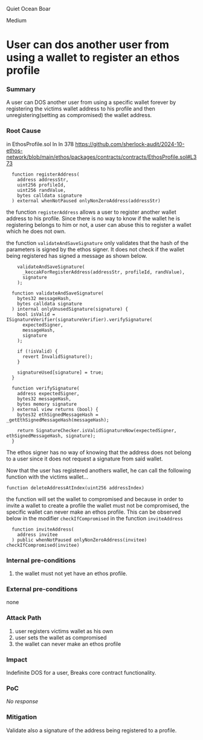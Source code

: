 Quiet Ocean Boar

Medium

# User can dos another user from using a wallet to register an ethos profile

### Summary

A user can DOS another user from using a specific wallet forever by registering the victims wallet address to his profile and then unregistering(setting as compromised) the wallet address.

### Root Cause

in EthosProfile.sol ln ln 378
https://github.com/sherlock-audit/2024-10-ethos-network/blob/main/ethos/packages/contracts/contracts/EthosProfile.sol#L373

```solidity
  function registerAddress(
    address addressStr,
    uint256 profileId,
    uint256 randValue,
    bytes calldata signature
  ) external whenNotPaused onlyNonZeroAddress(addressStr) 
```
the function `registerAddress` allows a user to register another wallet address to his profile. Since there is no way to know if the wallet he is registering belongs to him or not, a user can abuse this to register a wallet which he does not own.

the function `validateAndSaveSignature` only validates that the hash of the parameters is signed by the ethos signer. It does not check if the wallet being registered has signed a message as shown below.

```solidity
    validateAndSaveSignature(
      _keccakForRegisterAddress(addressStr, profileId, randValue),
      signature
    );
```
```solidity
  function validateAndSaveSignature(
    bytes32 messageHash,
    bytes calldata signature
  ) internal onlyUnusedSignature(signature) {
    bool isValid = ISignatureVerifier(signatureVerifier).verifySignature(
      expectedSigner,
      messageHash,
      signature
    );

    if (!isValid) {
      revert InvalidSignature();
    }

    signatureUsed[signature] = true;
  }
```
```solidity
  function verifySignature(
    address expectedSigner,
    bytes32 messageHash,
    bytes memory signature
  ) external view returns (bool) {
    bytes32 ethSignedMessageHash = _getEthSignedMessageHash(messageHash);

    return SignatureChecker.isValidSignatureNow(expectedSigner, ethSignedMessageHash, signature);
  }
```
The ethos signer has no way of knowing that the address does not belong to a user since it does not request a signature from said wallet.

Now that the user has registered anothers wallet, he can call the following function with the victims wallet...

```solidity
function deleteAddressAtIndex(uint256 addressIndex)
```
the function will set the wallet to compromised and because in order to invite a wallet to create a profile the wallet must not be compromised, the specific wallet can never make an ethos profile. This can be observed below in the modifier `checkIfCompromised` in the function `inviteAddress`

```solidity
  function inviteAddress(
    address invitee
  ) public whenNotPaused onlyNonZeroAddress(invitee) checkIfCompromised(invitee)
```

### Internal pre-conditions

1. the wallet must not yet have an ethos profile.

### External pre-conditions

none

### Attack Path

1. user registers victims wallet as his own
2. user sets the wallet as compromised
3. the wallet can never make an ethos profile

### Impact

Indefinite DOS for a user, Breaks core contract functionality.

### PoC

_No response_

### Mitigation

Validate also a signature of the address being registered to a profile.